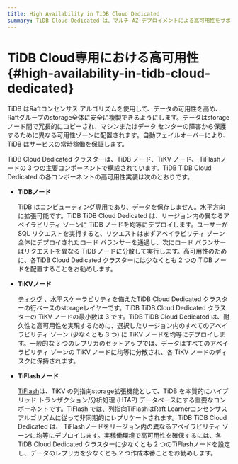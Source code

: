 ```yaml
---
title: High Availability in TiDB Cloud Dedicated
summary: TiDB Cloud Dedicated は、マルチ AZ デプロイメントによる高可用性をサポートします。
---
```


# TiDB Cloud専用における高可用性 {#high-availability-in-tidb-cloud-dedicated}

TiDB はRaftコンセンサス アルゴリズムを使用して、データの可用性を高め、 Raftグループのstorage全体に安全に複製できるようにします。データはstorageノード間で冗長的にコピーされ、マシンまたはデータ センターの障害から保護するために異なる可用性ゾーンに配置されます。自動フェイルオーバーにより、TiDB はサービスの常時稼働を保証します。

TiDB Cloud Dedicated クラスターは、TiDB ノード、TiKV ノード、 TiFlashノードの 3 つの主要コンポーネントで構成されています。TiDB TiDB Cloud Dedicated の各コンポーネントの高可用性実装は次のとおりです。

-   **TiDBノード**

    TiDB はコンピューティング専用であり、データを保存しません。水平方向に拡張可能です。TiDB TiDB Cloud Dedicated は、リージョン内の異なるアベイラビリティ ゾーンに TiDB ノードを均等にデプロイします。ユーザーが SQL リクエストを実行すると、リクエストはまずアベイラビリティ ゾーン全体にデプロイされたロード バランサーを通過し、次にロード バランサーはリクエストを異なる TiDB ノードに分散して実行します。高可用性のために、各TiDB Cloud Dedicated クラスターには少なくとも 2 つの TiDB ノードを配置することをお勧めします。

-   **TiKVノード**

    [ティクヴ](https://docs.pingcap.com/tidb/stable/tikv-overview) 、水平スケーラビリティを備えたTiDB Cloud Dedicated クラスターの行ベースのstorageレイヤーです。TiDB TiDB Cloud Dedicated クラスターの TiKV ノードの最小数は 3 です。TiDB TiDB Cloud Dedicated は、耐久性と高可用性を実現するために、選択したリージョン内のすべてのアベイラビリティ ゾーン (少なくとも 3 つ) に TiKV ノードを均等にデプロイします。一般的な 3 つのレプリカのセットアップでは、データはすべてのアベイラビリティ ゾーンの TiKV ノードに均等に分散され、各 TiKV ノードのディスクに保持されます。

-   **TiFlashノード**

    [TiFlash](https://docs.pingcap.com/tidb/stable/tiflash-overview)は、TiKV の列指向storage拡張機能として、TiDB を本質的にハイブリッド トランザクション/分析処理 (HTAP) データベースにする重要なコンポーネントです。TiFlash では、列指向TiFlashはRaft Learnerコンセンサス アルゴリズムに従って非同期的にレプリケートされます。TiDB TiDB Cloud Dedicated は、 TiFlashノードをリージョン内の異なるアベイラビリティ ゾーンに均等にデプロイします。実稼働環境で高可用性を確保するには、各TiDB Cloud Dedicated クラスターに少なくとも 2 つのTiFlashノードを設定し、データのレプリカを少なくとも 2 つ作成本番ことをお勧めします。
